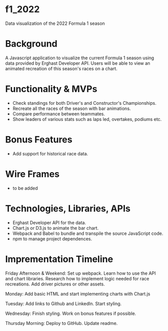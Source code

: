 # f1_2022
Data visualization of the 2022 Formula 1 season

# Background

A Javascript application to visualize the current Formula 1 season using data provided by Erghast Developer API.
Users will be able to view an animated recreation of this season's races on a chart.

# Functionality & MVPs

- Check standings for both Driver's and Constructor's Championships.
- Recreate all the races of the season with bar animations.
- Compare performance between teammates.
- Show leaders of various stats such as laps led, overtakes, podiums etc.

# Bonus Features
- Add support for historical race data.

# Wire Frames
- to be added

# Technologies, Libraries, APIs

- Erghast Developer API for the data.
- Chart.js or D3.js to animate the bar chart.
- Webpack and Babel to bundle and transpile the source JavaScript code.
- npm to manage project dependences.

# Imprementation Timeline

Friday Afternoon & Weekend: Set up webpack. Learn how to use the API and chart libraries. 
Research how to implement logic needed for race recreations. Add driver pictures or other assets.

Monday: Add basic HTML and start implementing charts with Chart.js

Tuesday: Add links to Github and LinkedIn. Start styling.

Wednesday: Finish styling. Work on bonus features if possible.

Thursday Morning: Deploy to GitHub. Update readme.

